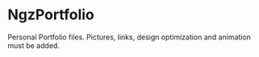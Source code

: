 # NgzPortfolio

Personal Portfolio files. Pictures, links, design optimization and animation must be added.
